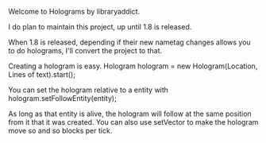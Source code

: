 Welcome to Holograms by libraryaddict.

I do plan to maintain this project, up until 1.8 is released.

When 1.8 is released, depending if their new nametag changes allows you to do holograms, I'll convert the project to that.

Creating a hologram is easy.
Hologram hologram = new Hologram(Location, Lines of text).start();

You can set the hologram relative to a entity with hologram.setFollowEntity(entity);

As long as that entity is alive, the hologram will follow at the same position from it that it was created.
You can also use setVector to make the hologram move so and so blocks per tick.